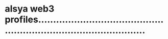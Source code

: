 # alsya web3 profiles.........................................................................................
